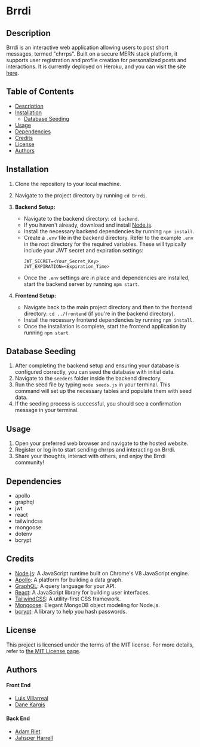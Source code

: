 # Brrdi

## Description

Brrdi is an interactive web application allowing users to post short messages, termed "chrrps". Built on a secure MERN stack platform, it supports user registration and profile creation for personalized posts and interactions. It is currently deployed on Heroku, and you can visit the site [here]().

## Table of Contents
- [Description](#description)
- [Installation](#installation)
  - [Database Seeding](#database-seeding)
- [Usage](#usage)
- [Dependencies](#dependencies)
- [Credits](#credits)
- [License](#license)
- [Authors](#authors)

## Installation

1. Clone the repository to your local machine.
2. Navigate to the project directory by running `cd Brrdi`.

3. **Backend Setup:**
    - Navigate to the backend directory: `cd backend`.
    - If you haven't already, download and install [Node.js](https://nodejs.org/).
    - Install the necessary backend dependencies by running `npm install`.
    - Create a `.env` file in the backend directory. Refer to the example `.env` in the root directory for the required variables. These will typically include your JWT secret and expiration settings:
      ```
      JWT_SECRET=<Your_Secret_Key>
      JWT_EXPIRATION=<Expiration_Time>
      ```
    - Once the `.env` settings are in place and dependencies are installed, start the backend server by running `npm start`.

4. **Frontend Setup:**
    - Navigate back to the main project directory and then to the frontend directory: `cd ../frontend` (if you're in the backend directory).
    - Install the necessary frontend dependencies by running `npm install`.
    - Once the installation is complete, start the frontend application by running `npm start`.

## Database Seeding

1. After completing the backend setup and ensuring your database is configured correctly, you can seed the database with initial data.
2. Navigate to the `seeders` folder inside the backend directory.
3. Run the seed file by typing `node seeds.js` in your terminal. This command will set up the necessary tables and populate them with seed data.
4. If the seeding process is successful, you should see a confirmation message in your terminal.


## Usage

1. Open your preferred web browser and navigate to the hosted website.
2. Register or log in to start sending chrrps and interacting on Brrdi.
3. Share your thoughts, interact with others, and enjoy the Brrdi community!

## Dependencies

- apollo
- graphql
- jwt
- react
- tailwindcss
- mongoose
- dotenv
- bcrypt

## Credits

- [Node.js](https://nodejs.org/): A JavaScript runtime built on Chrome's V8 JavaScript engine.
- [Apollo](https://www.apollographql.com/): A platform for building a data graph.
- [GraphQL](https://graphql.org/): A query language for your API.
- [React](https://reactjs.org/): A JavaScript library for building user interfaces.
- [TailwindCSS](https://tailwindcss.com/): A utility-first CSS framework.
- [Mongoose](https://mongoosejs.com/): Elegant MongoDB object modeling for Node.js.
- [bcrypt](https://www.npmjs.com/package/bcrypt): A library to help you hash passwords.

## License

This project is licensed under the terms of the MIT license. For more details, refer to [the MIT License page](https://opensource.org/licenses/MIT).

## Authors

#### Front End
- [Luis Villarreal](https://github.com/Luis6400)
- [Dane Kargis](https://github.com/Dkargis)

#### Back End
- [Adam Riet](https://github.com/Adam-Riet)
- [Jahsper Harrell](https://github.com/JahsperH)


